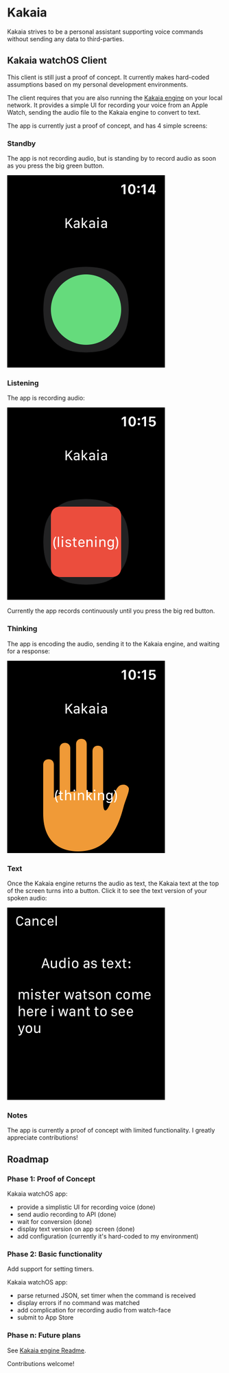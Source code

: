# Kakaia

Kakaia strives to be a personal assistant supporting voice commands without sending any data to third-parties.

## Kakaia watchOS Client

This client is still just a proof of concept. It currently makes hard-coded assumptions based on my personal development environments.

The client requires that you are also running the [Kakaia engine](https://github.com/jeremyandrews/kakaia) on your local network. It provides a simple UI for recording your voice from an Apple Watch, sending the audio file to the Kakaia engine to convert to text.

The app is currently just a proof of concept, and has 4 simple screens:

### Standby

The app is not recording audio, but is standing by to record audio as soon as you press the big green button.

![Kakaia watchOS app: Standby](/images/standby.png?raw=true "Standby: Kakaia client")

### Listening

The app is recording audio:

![Kakaia watchOS app: Listening](/images/listening.png?raw=true "Listening: Kakaia client")

Currently the app records continuously until you press the big red button.

### Thinking

The app is encoding the audio, sending it to the Kakaia engine, and waiting for a response:

![Kakaia watchOS app: Thinking](/images/thinking.png?raw=true "Thinking: Kakaia client")

### Text

Once the Kakaia engine returns the audio as text, the Kakaia text at the top of the screen turns into a button. Click it to see the text version of your spoken audio:

![Kakaia watchOS app: Text](/images/text.png?raw=true "Text: Kakaia client")


### Notes

The app is currently a proof of concept with limited functionality. I greatly appreciate contributions!

## Roadmap

### Phase 1: Proof of Concept

Kakaia watchOS app:

- provide a simplistic UI for recording voice (done)
- send audio recording to API (done)
- wait for conversion (done)
- display text version on app screen (done)
- add configuration (currently it's hard-coded to my environment)

### Phase 2: Basic functionality

Add support for setting timers.

Kakaia watchOS app:

- parse returned JSON, set timer when the command is received
- display errors if no command was matched
- add complication for recording audio from watch-face
- submit to App Store

### Phase n: Future plans

See [Kakaia engine Readme](https://github.com/jeremyandrews/kakaia).

Contributions welcome!
